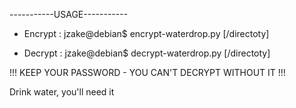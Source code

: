 -----------USAGE-----------

- Encrypt :
jzake@debian$ encrypt-waterdrop.py [/directoty]

- Decrypt :
jzake@debian$ decrypt-waterdrop.py [/directoty]

!!! KEEP YOUR PASSWORD - YOU CAN'T DECRYPT WITHOUT IT !!!


Drink water, you'll need it
